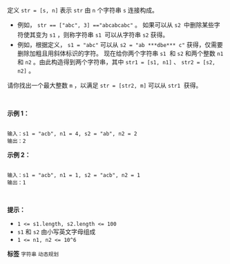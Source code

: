 定义 `str = [s, n]` 表示 `str` 由 `n` 个字符串 `s` 连接构成。
- 例如， `str == ["abc", 3] =="abcabcabc"` 。
如果可以从 `s2` <sub> </sub>中删除某些字符使其变为 `s1` ，则称字符串 `s1` <sub> </sub>可以从字符串 `s2` 获得。
- 例如，根据定义， `s1 = "abc"` 可以从 `s2 = "ab ***dbe*** c"` 获得，仅需要删除加粗且用斜体标识的字符。
现在给你两个字符串 `s1`  和 `s2` 和两个整数 `n1` 和 `n2` 。由此构造得到两个字符串，其中 `str1 = [s1, n1]` 、 `str2 = [s2, n2]` 。

请你找出一个最大整数 `m` ，以满足 `str = [str2, m]` 可以从 `str1`  获得。

 

 **示例 1：** 

```

输入：s1 = "acb", n1 = 4, s2 = "ab", n2 = 2
输出：2

```
 **示例 2：** 

```

输入：s1 = "acb", n1 = 1, s2 = "acb", n2 = 1
输出：1

```
 

 **提示：** 
-  `1 <= s1.length, s2.length <= 100` 
-  `s1` 和 `s2` 由小写英文字母组成
-  `1 <= n1, n2 <= 10^6` 
 
**标签**
`字符串` `动态规划` 

